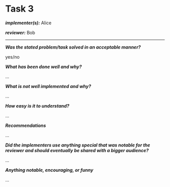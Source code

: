 # Task 3
***implementer(s):*** Alice

***reviewer:*** Bob

---

***Was the stated problem/task solved in an acceptable manner?***
<!-- (Would this count as a delivery for a potential client?) - if this is a no, 
the task is rejected and can be redone (this option can be taken four times in 
total - has to be discussed with instructors) -->

yes/no


***What has been done well and why?***

...


***What is not well implemented and why?***

...


***How easy is it to understand?***
<!--what is easy to understand/well documented - what is hard to understand/lacks documentation-->

...


***Recommendations***
<!--Are there any recommendations to simplify some of this task that the reviewer would like to share?-->

...


***Did the implementers use anything special that was notable for the reviewer and should eventually be shared with a bigger audience?***
<!--Note these specialties down with a positive remark to encourage sharing.-->

...


***Anything notable, encouraging, or funny***

...
